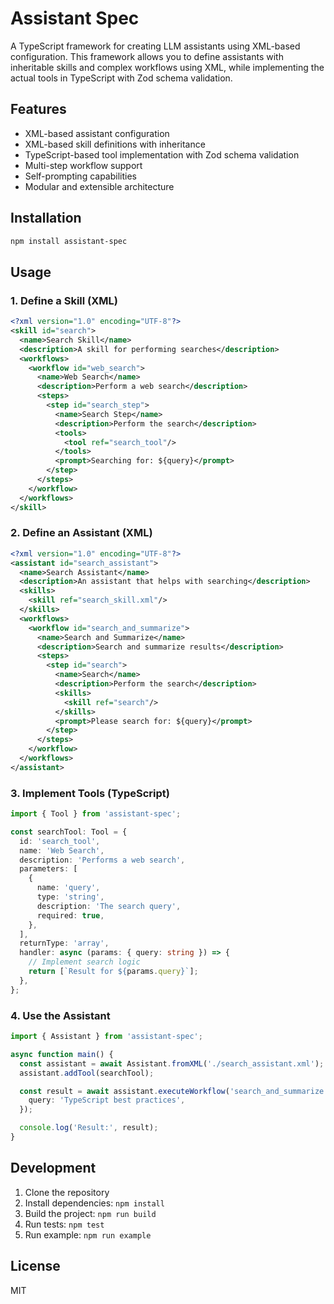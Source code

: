 # Assistant Spec

A TypeScript framework for creating LLM assistants using XML-based configuration. This framework allows you to define assistants with inheritable skills and complex workflows using XML, while implementing the actual tools in TypeScript with Zod schema validation.

## Features

- XML-based assistant configuration
- XML-based skill definitions with inheritance
- TypeScript-based tool implementation with Zod schema validation
- Multi-step workflow support
- Self-prompting capabilities
- Modular and extensible architecture

## Installation

```bash
npm install assistant-spec
```

## Usage

### 1. Define a Skill (XML)

```xml
<?xml version="1.0" encoding="UTF-8"?>
<skill id="search">
  <name>Search Skill</name>
  <description>A skill for performing searches</description>
  <workflows>
    <workflow id="web_search">
      <name>Web Search</name>
      <description>Perform a web search</description>
      <steps>
        <step id="search_step">
          <name>Search Step</name>
          <description>Perform the search</description>
          <tools>
            <tool ref="search_tool"/>
          </tools>
          <prompt>Searching for: ${query}</prompt>
        </step>
      </steps>
    </workflow>
  </workflows>
</skill>
```

### 2. Define an Assistant (XML)

```xml
<?xml version="1.0" encoding="UTF-8"?>
<assistant id="search_assistant">
  <name>Search Assistant</name>
  <description>An assistant that helps with searching</description>
  <skills>
    <skill ref="search_skill.xml"/>
  </skills>
  <workflows>
    <workflow id="search_and_summarize">
      <name>Search and Summarize</name>
      <description>Search and summarize results</description>
      <steps>
        <step id="search">
          <name>Search</name>
          <description>Perform the search</description>
          <skills>
            <skill ref="search"/>
          </skills>
          <prompt>Please search for: ${query}</prompt>
        </step>
      </steps>
    </workflow>
  </workflows>
</assistant>
```

### 3. Implement Tools (TypeScript)

```typescript
import { Tool } from 'assistant-spec';

const searchTool: Tool = {
  id: 'search_tool',
  name: 'Web Search',
  description: 'Performs a web search',
  parameters: [
    {
      name: 'query',
      type: 'string',
      description: 'The search query',
      required: true,
    },
  ],
  returnType: 'array',
  handler: async (params: { query: string }) => {
    // Implement search logic
    return [`Result for ${params.query}`];
  },
};
```

### 4. Use the Assistant

```typescript
import { Assistant } from 'assistant-spec';

async function main() {
  const assistant = await Assistant.fromXML('./search_assistant.xml');
  assistant.addTool(searchTool);

  const result = await assistant.executeWorkflow('search_and_summarize', {
    query: 'TypeScript best practices',
  });

  console.log('Result:', result);
}
```

## Development

1. Clone the repository
2. Install dependencies: `npm install`
3. Build the project: `npm run build`
4. Run tests: `npm test`
5. Run example: `npm run example`

## License

MIT
